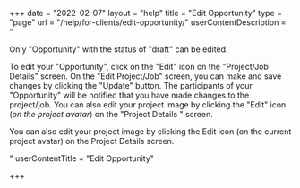 +++
date = "2022-02-07"
layout = "help"
title = "Edit Opportunity"
type = "page"
url = "/help/for-clients/edit-opportunity/"
userContentDescription = "<p>Only \"Opportunity\" with the status of \"draft\" can be edited.</p><p>To edit your \"Opportunity\", click on the \"Edit\" icon on the \"Project/Job Details\" screen. On the \"Edit Project/Job\" screen, you can make and save changes by clicking the \"Update\" button. The participants of your \"Opportunity\" will be notified that you have made changes to the project/job. You can also edit your project image by clicking the \"Edit\" icon (<em>on the project avatar</em>) on the \"Project Details \" screen.</p><p>You can also edit your project image by clicking the Edit icon (on the current project avatar) on the Project Details screen.</p>"
userContentTitle = "Edit Opportunity"

+++
